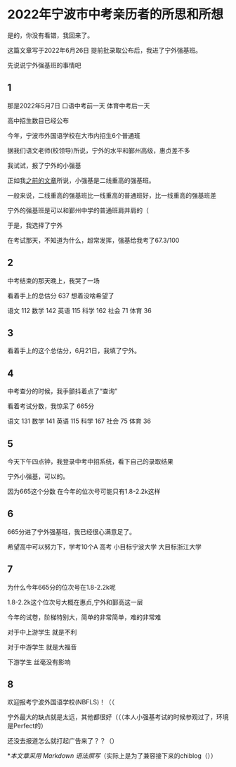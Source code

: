# 2022年宁波市中考亲历者的所思和所想

是的，你没有看错，我回来了。

这篇文章写于2022年6月26日 提前批录取公布后，我进了宁外强基班。

先说说宁外强基班的事情吧

## 1

那是2022年5月7日 口语中考前一天 体育中考后一天

高中招生数目已经公布

今年，宁波市外国语学校在大市内招生6个普通班

据我们语文老师(校领导)所说，宁外的水平和鄞州高级，惠贞差不多

我试试，报了宁外的小强基

正如我[之前的文章](https://blog.chihuo2104.dev/goodbye-in-time-for-shsee-education/)所说，小强基是二线重高的强基班。

一般来说，二线重高的强基班比一线重高的普通班好，比一线重高的强基班差

宁外的强基班是可以和鄞州中学的普通班肩并肩的（

于是，我选择了宁外

在考试那天，不知道为什么，超常发挥，强基给我考了67.3/100

## 2

中考结束的那天晚上，我哭了一场

看着手上的总估分 637 想着没啥希望了

语文 112 数学 142 英语 115 科学 162 社会 71 体育 36

## 3

看着手上的这个总估分，6月21日，我填了宁外。

## 4

中考查分的时候，我手颤抖着点了“查询”

看着考试分数，我惊呆了 665分

语文 131 数学 141 英语 115 科学 167 社会 75 体育 36

## 5

今天下午四点钟，我登录中考中招系统，看下自己的录取结果

宁外小强基，可以的。

因为665这个分数 在今年的位次号可能只有1.8-2.2k这样

## 6

665分进了宁外强基班，我已经很心满意足了。

希望高中可以努力下，学考10个A
高考 小目标宁波大学 大目标浙江大学

## 7

为什么今年665分的位次号在1.8-2.2k呢

1.8-2.2k这个位次号大概在惠贞,宁外和鄞高这一层

今年的试卷，阶梯特别大，简单的非常简单，难的非常难

对于中上游学生 就是不利

对于中游学生 就是大福音

下游学生 丝毫没有影响

## 8

欢迎报考宁波外国语学校(NBFLS)！（（

宁外最大的缺点就是太远，其他都很好（（（本人小强基考试的时候参观过了，环境是Perfect的）

还没去报道怎么就打起广告来了？？（）


**本文章采用 Markdown 语法撰写*（实际上是为了兼容接下来的chiblog（））